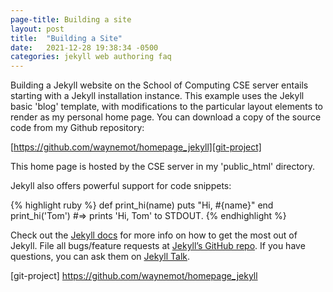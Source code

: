 ```yaml
---
page-title: Building a site
layout: post
title:  "Building a Site"
date:   2021-12-28 19:38:34 -0500
categories: jekyll web authoring faq
---
```


Building a Jekyll website on the School of Computing CSE server entails
starting with a Jekyll installation instance.
This example uses the Jekyll basic 'blog' template, with modifications
to the particular layout elements to render as my personal home page.
You can download a copy of the source code from my Github repository:

[https://github.com/waynemot/homepage_jekyll][git-project]

This home page is hosted by the CSE server in my 'public_html' directory.


Jekyll also offers powerful support for code snippets:

{% highlight ruby %}
def print_hi(name)
  puts "Hi, #{name}"
end
print_hi('Tom')
#=> prints 'Hi, Tom' to STDOUT.
{% endhighlight %}

Check out the [Jekyll docs][jekyll-docs] for more info on how to get the most out of Jekyll. File all bugs/feature requests at [Jekyll’s GitHub repo][jekyll-gh]. If you have questions, you can ask them on [Jekyll Talk][jekyll-talk].

[jekyll-docs]: https://jekyllrb.com/docs/home
[jekyll-gh]:   https://github.com/jekyll/jekyll
[jekyll-talk]: https://talk.jekyllrb.com/
[home]: https://cse.unl.edu/~wmotycka
[git-project] https://github.com/waynemot/homepage_jekyll
